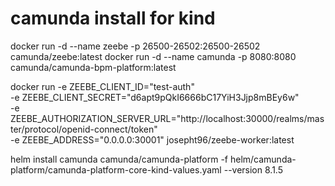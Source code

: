 # camunda install for kind

docker run -d --name zeebe -p 26500-26502:26500-26502 camunda/zeebe:latest
docker run -d --name camunda -p 8080:8080 camunda/camunda-bpm-platform:latest

docker run -e ZEEBE_CLIENT_ID="test-auth" \
-e ZEEBE_CLIENT_SECRET="d6apt9pQkI6666bC17YiH3Jjp8mBEy6w" \
-e ZEEBE_AUTHORIZATION_SERVER_URL="http://localhost:30000/realms/master/protocol/openid-connect/token" \
-e ZEEBE_ADDRESS="0.0.0.0:30001" josepht96/zeebe-worker:latest



helm install camunda camunda/camunda-platform -f helm/camunda-platform/camunda-platform-core-kind-values.yaml --version 8.1.5